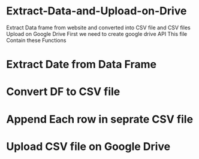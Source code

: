 # Extract-Data-and-Upload-on-Drive
Extract Data frame from website and converted into CSV file and CSV files Upload on Google Drive
First we need to create google drive API
This file Contain these Functions
   # Extract Date from Data Frame
   # Convert DF to CSV file
   # Append Each row in seprate CSV file
   # Upload CSV file on Google Drive


